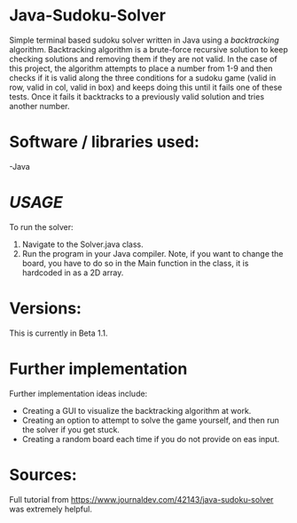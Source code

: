# Java-Sudoku-Solver

Simple terminal based sudoku solver written in Java using a _backtracking_ algorithm. Backtracking algorithm is a brute-force recursive solution to keep checking solutions and removing them if they
are not valid. In the case of this project, the algorithm attempts to place a number from 1-9 and then checks if it is valid along the three conditions for a sudoku game (valid in row, valid in col, valid in box) 
and keeps doing this until it fails one of these tests. Once it fails it backtracks to a previously valid solution and tries another number.

# Software / libraries used:
-Java

# ___USAGE___
To run the solver:
1. Navigate to the Solver.java class.
2. Run the program in your Java compiler.
Note, if you want to change the board, you have to do so in the Main function in the class, it is hardcoded in as a 2D array.

# Versions:
This is currently in Beta 1.1.

# Further implementation
Further implementation ideas include:
- Creating a GUI to visualize the backtracking algorithm at work.
- Creating an option to attempt to solve the game yourself, and then run the solver if you get stuck.
- Creating a random board each time if you do not provide on eas input.
# Sources:
Full tutorial from https://www.journaldev.com/42143/java-sudoku-solver was extremely helpful.
